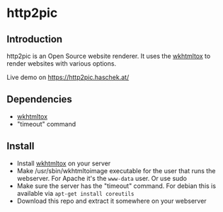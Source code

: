 # http2pic

## Introduction
http2pic is an Open Source website renderer. It uses the [wkhtmltox](https://github.com/wkhtmltopdf/wkhtmltopdf) to render websites with various options.

Live demo on https://http2pic.haschek.at/

## Dependencies
- [wkhtmltox](http://wkhtmltopdf.org/downloads.html)
- "timeout" command

## Install

- Install [wkhtmltox](http://wkhtmltopdf.org/downloads.html) on your server
- Make /usr/sbin/wkhtmltoimage executable for the user that runs the webserver. For Apache it's the ```www-data``` user. Or use sudo
- Make sure the server has the "timeout" command. For debian this is available via ```apt-get install coreutils```
- Download this repo and extract it somewhere on your webserver